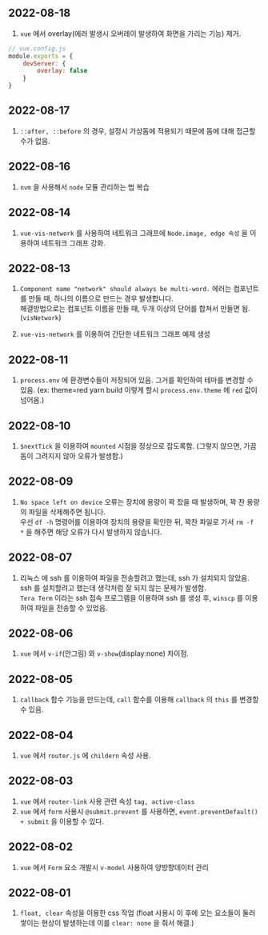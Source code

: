 ## 2022-08-18

1. `vue` 에서 overlay(에러 발생시 오버레이 발생하여 화면을 가리는 기능) 제거. 

```js
// vue.config.js
module.exports = {
	devServer: {
    	overlay: false
    }
}
```

## 2022-08-17

1. `::after, ::before` 의 경우, 설정시 가상돔에 적용되기 때문에 돔에 대해 접근할 수가 없음.

## 2022-08-16

1. `nvm` 을 사용해서 `node` 모듈 관리하는 법 복습

## 2022-08-14

1. `vue-vis-network` 를 사용하여 네트워크 그래프에 `Node.image, edge 속성` 을 이용하여 네트워크 그래프 강화.

## 2022-08-13

1. `Component name "network" should always be multi-word.` 에러는 컴포넌트를 만들 때, 하나의 이름으로 만드는 경우 발생합니다. <br/>
해결방법으로는 컴포넌트 이름을 만들 때, 두개 이상의 단어를 합쳐서 만들면 됨. (`visNetwork`)

2. `vue-vis-network` 를 이용하여 간단한 네트워크 그래프 예제 생성

## 2022-08-11

1. `process.env` 에 환경변수들이 저장되어 있음. 그거를 확인하여 테마를 변경할 수 있음. (ex: theme=red yarn build 이렇게 할시 `process.env.theme` 에 `red` 값이 넘어옴.)

## 2022-08-10

1. `$nextTick` 을 이용하여 `mounted` 시점을 정상으로 잡도록함. (그렇지 않으면, 가끔 돔이 그려지지 않아 오류가 발생함.)

## 2022-08-09

1. `No space left on device` 오류는 장치에 용량이 꽉 찼을 때 발생하며, 꽉 찬 용량의 파일을 삭제해주면 됩니다. <br/>
우선 `df -h` 명령어를 이용하여 장치의 용량을 확인한 뒤, 꽉찬 파일로 가서 `rm -f *` 을 해주면 해당 오류가 다시 발생하지 않습니다.

## 2022-08-07

1. 리눅스 에 ssh 를 이용하여 파일을 전송할려고 했는데, ssh 가 설치되지 않았음. ssh 를 설치할려고 했는데 생각처럼 잘 되지 않는 문제가 발생함. <br/>
`Tera Term` 이라는 ssh 접속 프로그램을 이용하여 ssh 를 생성 후, `winscp` 를 이용하여 파일을 전송할 수 있었음. 

## 2022-08-06

1. `vue` 에서 `v-if`(안그림) 와 `v-show`(display:none) 차이점.

## 2022-08-05

1. `callback` 함수 기능을 만드는데, `call` 함수를 이용해 `callback` 의 `this` 를 변경할 수 있음.

## 2022-08-04

1. `vue` 에서 `router.js` 에 `childern` 속성 사용.

## 2022-08-03

1. `vue` 에서 `router-link` 사용 관련 속성 `tag, active-class`
2. `vue` 에서 `form` 사용시 `@submit.prevent` 를 사용하면, `event.preventDefault() + submit` 을 이용할 수 있다.

## 2022-08-02

1. `vue` 에서 `Form` 요소 개발시 `v-model` 사용하여 양방향데이터 관리

## 2022-08-01

1. `float, clear` 속성을 이용한 css 작업 (float 사용시 이 후에 오는 요소들이 둘러쌓이는 현상이 발생하는데 이를 `clear: none` 을 줘서 해결.)
